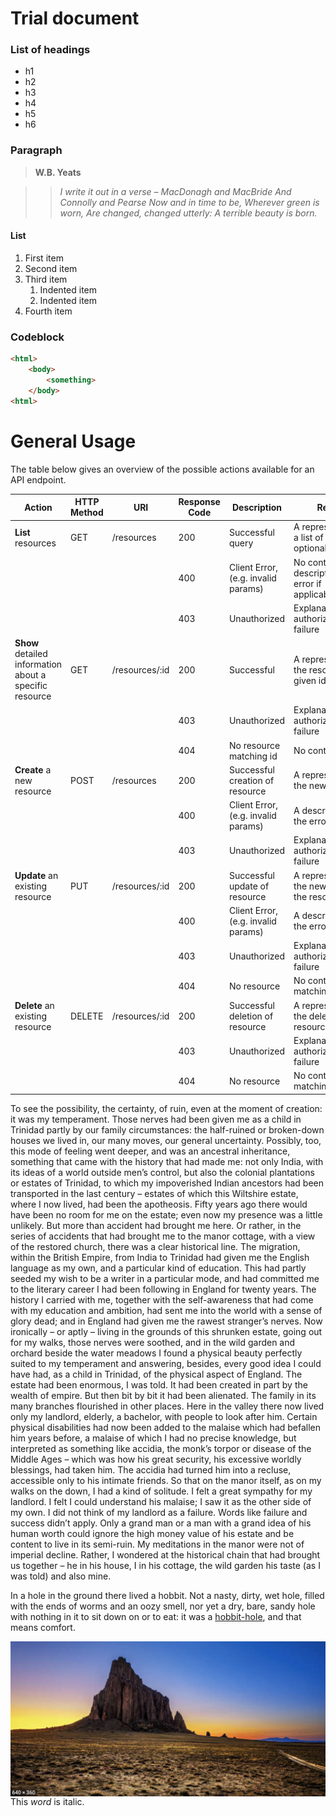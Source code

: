 # Trial document 
### List of headings 
- h1 
- h2
- h3
- h4
- h5
- h6

### Paragraph 

> **W.B. Yeats**

>> *I write it out in a verse –
>> MacDonagh and MacBride
>> And Connolly and Pearse
>> Now and in time to be,
>> Wherever green is worn,
>> Are changed, changed utterly:
>> A terrible beauty is born.*

#### List
1. First item
2. Second item
3. Third item
    1. Indented item
    2. Indented item
4. Fourth item


### Codeblock
```html
<html>
    <body>
        <something>
    </body>
<html>
```

# General Usage

The table below gives an overview of the possible actions available for an API endpoint.

| Action                                                  | HTTP Method | URI            | Response Code | Description                         | Returns                                                          |
| ------------------------------------------------------- | ----------- | -------------- | ------------- | ----------------------------------- | ---------------------------------------------------------------- |
| **List** resources                                      | GET         | /resources     | 200           | Successful query                    | A representation of a list of resources, optionally filtered     |
|                                                         |             |                | 400           | Client Error, (e.g. invalid params) | No content, or a description of the error if applicable/possible |
|                                                         |             |                | 403           | Unauthorized                        | Explanation of authorization failure                             |
| **Show** detailed information about a specific resource | GET         | /resources/:id | 200           | Successful                          | A representation of the resource with given id                   |
|                                                         |             |                | 403           | Unauthorized                        | Explanation of authorization failure                             |
|                                                         |             |                | 404           | No resource matching id             | No content                                                       |
| **Create** a new resource                               | POST        | /resources     | 200           | Successful creation of resource     | A representation of the new resource                             |
|                                                         |             |                | 400           | Client Error, (e.g. invalid params) | A description of the error(s)                                    |
|                                                         |             |                | 403           | Unauthorized                        | Explanation of authorization failure                             |
| **Update** an existing resource                         | PUT         | /resources/:id | 200           | Successful update of resource       | A representation of the new state of the resource                |
|                                                         |             |                | 400           | Client Error, (e.g. invalid params) | A description of the error(s)                                    |
|                                                         |             |                | 403           | Unauthorized                        | Explanation of authorization failure                             |
|                                                         |             |                | 404           | No resource                         | No content matching id                                           |
| **Delete** an existing resource                         | DELETE      | /resources/:id | 200           | Successful deletion of resource     | A representation of the deleted resource                         |
|                                                         |             |                | 403           | Unauthorized                        | Explanation of authorization failure                             |
|                                                         |             |                | 404           | No resource                         | No content matching id                                           |


To see the possibility, the certainty, of ruin, even at the moment of creation: it was my temperament. Those nerves had been given me as a child in Trinidad partly by our family circumstances: the half-ruined or broken-down houses we lived in, our many moves, our general uncertainty. Possibly, too, this mode of feeling went deeper, and was an ancestral inheritance, something that came with the history that had made me: not only India, with its ideas of a world outside men’s control, but also the colonial plantations or estates of Trinidad, to which my impoverished Indian ancestors had been transported in the last century – estates of which this Wiltshire estate, where I now lived, had been the apotheosis.
     Fifty years ago there would have been no room for me on the estate; even now my presence was a little unlikely. But more than accident had brought me here. Or rather, in the series of accidents that had brought me to the manor cottage, with a view of the restored church, there was a clear historical line. The migration, within the British Empire, from India to Trinidad had given me the English language as my own, and a particular kind of education. This had partly seeded my wish to be a writer in a particular mode, and had committed me to the literary career I had been following in England for twenty years.
     The history I carried with me, together with the self-awareness that had come with my education and ambition, had sent me into the world with a sense of glory dead; and in England had given me the rawest stranger’s nerves. Now ironically – or aptly – living in the grounds of this shrunken estate, going out for my walks, those nerves were soothed, and in the wild garden and orchard beside the water meadows I found a physical beauty perfectly suited to my temperament and answering, besides, every good idea I could have had, as a child in Trinidad, of the physical aspect of England.
     The estate had been enormous, I was told. It had been created in part by the wealth of empire. But then bit by bit it had been alienated. The family in its many branches flourished in other places. Here in the valley there now lived only my landlord, elderly, a bachelor, with people to look after him. Certain physical disabilities had now been added to the malaise which had befallen him years before, a malaise of which I had no precise knowledge, but interpreted as something like accidia, the monk’s torpor or disease of the Middle Ages – which was how his great security, his excessive worldly blessings, had taken him. The accidia had turned him into a recluse, accessible only to his intimate friends. So that on the manor itself, as on my walks on the down, I had a kind of solitude.
     I felt a great sympathy for my landlord. I felt I could understand his malaise; I saw it as the other side of my own. I did not think of my landlord as a failure. Words like failure and success didn’t apply. Only a grand man or a man with a grand idea of his human worth could ignore the high money value of his estate and be content to live in its semi-ruin. My meditations in the manor were not of imperial decline. Rather, I wondered at the historical chain that had brought us together – he in his house, I in his cottage, the wild garden his taste (as I was told) and also mine.
     

In a hole in the ground there lived a hobbit. Not a nasty, dirty, wet hole, filled with the ends
of worms and an oozy smell, nor yet a dry, bare, sandy hole with nothing in it to sit down on or to
eat: it was a [hobbit-hole](assets/Hobbit.md), and that means comfort.
      


<img src="assets/images/Shiprock.png" style="float: left; margin-right: 10px;"  raw=true />


This <em>word</em> is italic.

